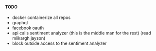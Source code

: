 #### TODO
- docker containerize all repos
- graphql
- facebook oauth
- api calls sentiment analyzer (this is the middle man for the rest) (read miikargh jayson)
- block outside access to the sentiment analyzer
